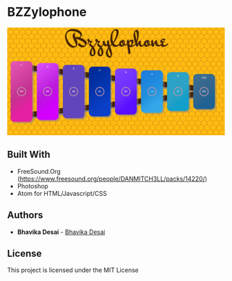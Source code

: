 # BZZylophone

![Make Music!](https://github.com/desaibh/Bzzylophone/blob/master/media/images/Xylophone.png)

## Built With

* FreeSound.Org (https://www.freesound.org/people/DANMITCH3LL/packs/14220/)
* Photoshop
* Atom for HTML/Javascript/CSS

## Authors

* **Bhavika Desai** - [Bhavika Desai](https://github.com/desaibh)

## License

This project is licensed under the MIT License
